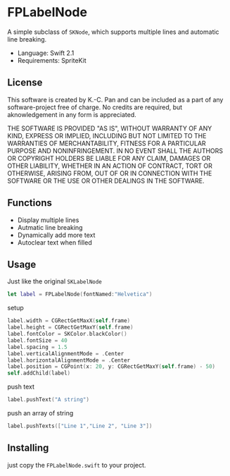 
# FPLabelNode

A simple subclass of ```SKNode```, which supports multiple lines and automatic line breaking.

* Language: Swift 2.1
* Requirements: SpriteKit

## License

This software is created by K.-C. Pan and can be included as a part of any software-project free of charge. No credits are required, but aknowledgement in any form is appreciated.

THE SOFTWARE IS PROVIDED "AS IS", WITHOUT WARRANTY OF ANY KIND, EXPRESS OR IMPLIED, INCLUDING BUT NOT LIMITED TO THE WARRANTIES OF MERCHANTABILITY, FITNESS FOR A PARTICULAR PURPOSE AND NONINFRINGEMENT. IN NO EVENT SHALL THE AUTHORS OR COPYRIGHT HOLDERS BE LIABLE FOR ANY CLAIM, DAMAGES OR OTHER LIABILITY, WHETHER IN AN ACTION OF CONTRACT, TORT OR OTHERWISE, ARISING FROM, OUT OF OR IN CONNECTION WITH THE SOFTWARE OR THE USE OR OTHER DEALINGS IN THE SOFTWARE.

## Functions

* Display multiple lines
* Autmatic line breaking
* Dynamically add more text
* Autoclear text when filled

## Usage

Just like the original ```SKLabelNode```

```swift
let label = FPLabelNode(fontNamed:"Helvetica")
```

setup 

```swift
label.width = CGRectGetMaxX(self.frame)
label.height = CGRectGetMaxY(self.frame)
label.fontColor = SKColor.blackColor()
label.fontSize = 40
label.spacing = 1.5
label.verticalAlignmentMode = .Center
label.horizontalAlignmentMode = .Center
label.position = CGPoint(x: 20, y: CGRectGetMaxY(self.frame) - 50)
self.addChild(label)
```

push text

```swift
label.pushText("A string")
```

push an array of string

```swift
label.pushTexts(["Line 1","Line 2", "Line 3"])
```

## Installing

just copy the ```FPLabelNode.swift``` to your project.
 

